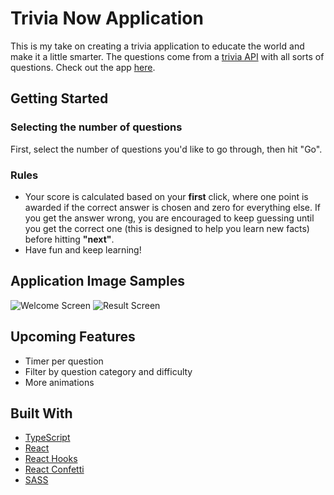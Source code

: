 # Trivia Now Application

This is my take on creating a trivia application to educate the world and make it a little smarter. The questions come from a [trivia API](https://opentdb.com/api_config.php) with all sorts of questions. Check out the app [here](https://trivia-now.netlify.com/).

## Getting Started

### Selecting the number of questions

First, select the number of questions you'd like to go through, then hit "Go".

### Rules

* Your score is calculated based on your **first** click, where one point is awarded if the correct answer is chosen and zero for everything else. If you get the answer wrong, you are encouraged to keep guessing until you get the correct one (this is designed to help you learn new facts) before hitting **"next"**.
* Have fun and keep learning!

## Application Image Samples

![Welcome Screen](https://i.imgur.com/LwkXVjK.png)
![Result Screen](https://imgur.com/uZj9feE.gif)

## Upcoming Features

* Timer per question
* Filter by question category and difficulty
* More animations

## Built With

* [TypeScript](https://www.typescriptlang.org/docs/home.html)
* [React](https://reactjs.org/)
* [React Hooks](https://reactjs.org/docs/hooks-intro.html)
* [React Confetti](https://www.npmjs.com/package/react-confetti)
* [SASS](https://sass-lang.com/)